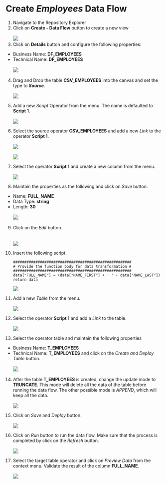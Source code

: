 # Create <i>Employees </i> Data Flow

1. Navigate to the Repository Explorer
2. Click on **Create - Data Flow** button to create a new view
  <br><br>![](../images/employee_dataflow_01.png)
3. Click on **Details** button and configure the following properties:
  - Business Name: **DF_EMPLOYEES**
  - Technical Name: **DF_EMPLOYEES**
  <br><br>![](../images/employee_dataflow_02.png)

4. Drag and Drop the table **CSV_EMPLOYEES** into the canvas and set the type to **_Source_**. 
  <br><br>![](../images/employee_dataflow_03.png)

5. Add a new _Script_ Operator from the menu. The name is defaulted to **Script 1**.
  <br><br>![](../images/employee_dataflow_04.png)

6. Select the source operator **CSV_EMPLOYEES** and add a new _Link_ to the operator **Script 1**.
  <br><br>![](../images/employee_dataflow_05.png)
  <br><br>![](../images/employee_dataflow_06.png)

7. Select the operator **Script 1** and create a new column from the menu.
  <br><br>![](../images/employee_dataflow_07.png)

8. Maintain the properties as the following and click on _Save_ button.
  - Name: **FULL_NAME**
  - Data Type: **string**
  - Length: **30**
  <br><br>![](../images/employee_dataflow_08.png)
  

9. Click on the _Edit_ button.  
  <br><br>![](../images/employee_dataflow_09.png)

10. Insert the following script.
    ```
    #####################################################
    # Provide the function body for data transformation #
    #####################################################
    data["FULL_NAME"] = (data["NAME_FIRST"] + ' ' + data["NAME_LAST"])   
    return data
    ```
    ![](../images/employee_dataflow_10.png)


11. Add a new _Table_ from the menu.
  <br><br>![](../images/employee_dataflow_11.png)
  
12. Select the operator **Script 1** and add a _Link_ to the table.
  <br><br>![](../images/employee_dataflow_12.png)

13. Select the operator table and maintain the following properties
  - Business Name: **T_EMPLOYEES**
  - Technical Name: **T_EMPLOYEES**
  and click on the _Create and Deploy Table_ button.
  <br><br>![](../images/employee_dataflow_13.png)

14. After the table **T_EMPLOYEES** is created, change the update mode to **TRUNCATE**. This mode will delete all the data of the table before running the data flow. 
  The other possible mode is _APPEND_, which will keep all the data.
  <br><br>![](../images/employee_dataflow_13b.png)

15. Click on _Save_ and _Deploy_ button.
  <br><br>![](../images/employee_dataflow_14.png)
  
16. Click on _Run_ button to run the data flow. Make sure that the process is completed by click on the _Refresh_ button.
  <br><br>![](../images/employee_dataflow_15.png)

17. Select the target table operator and click on _Preview Data_ from the context menu. Validate the result of the column **FULL_NAME**.
  <br><br>![](../images/employee_dataflow_16.png)
 




